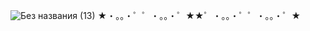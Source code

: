 ![Без названия (13)](https://github.com/user-attachments/assets/68b1efce-ea6e-47bf-9340-ec82661cad9e)
★・。。・゜゜・。。・゜★★゜・。。・゜゜・。。・゜★

